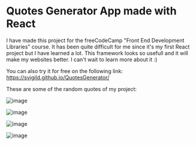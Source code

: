 # Quotes Generator App made with React

I have made this project for the freeCodeCamp "Front End Development Libraries" course. It has been quite difficult for me since it's my first React project but I have learned a lot. This framework looks so usefull and it will make my websites better. I can't wait to learn more about it :)

You can also try it for free on the following link: https://svigild.github.io/QuotesGenerator/

These are some of the random quotes of my project:

![image](https://user-images.githubusercontent.com/116498192/211203608-68098559-3a29-43d2-a1ab-4fe16a5a1153.png)

![image](https://user-images.githubusercontent.com/116498192/211203574-c28c8152-4e56-47b1-9bbe-8271b31dad90.png)

![image](https://user-images.githubusercontent.com/116498192/211203600-aca01a87-6faf-4e82-a985-ef77e7b59851.png)

![image](https://user-images.githubusercontent.com/116498192/211203555-2c7d2e26-8ecf-4d22-bc06-21f1c64f5ebf.png)
